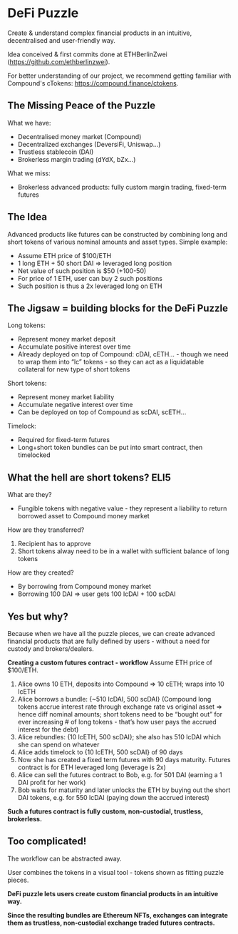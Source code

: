 # DeFi Puzzle
Create & understand complex financial products in an intuitive, decentralised and user-friendly way.

Idea conceived & first commits done at ETHBerlinZwei (https://github.com/ethberlinzwei).

For better understanding of our project, we recommend getting familiar with Compound's cTokens: https://compound.finance/ctokens.

## The Missing Peace of the Puzzle
What we have:
* Decentralised money market (Compound)
* Decentralized exchanges (DeversiFi, Uniswap…)
* Trustless stablecoin (DAI)
* Brokerless margin trading (dYdX, bZx…)


What we miss:
* Brokerless advanced products: fully custom margin trading, fixed-term futures

## The Idea
Advanced products like futures can be constructed by combining long and short tokens of various nominal amounts and asset types.
Simple example:
* Assume ETH price of $100/ETH
* 1 long ETH + 50 short DAI => leveraged long position
* Net value of such position is $50 (+100-50)
* For price of 1 ETH, user can buy 2 such positions
* Such position is thus a 2x leveraged long on ETH

## The Jigsaw = building blocks for the DeFi Puzzle
Long tokens:
* Represent money market deposit
* Accumulate positive interest over time
* Already deployed on top of Compound: cDAI, cETH… - though we need to wrap them into “lc” tokens - so they can act as a liquidatable collateral for new type of short tokens


Short tokens:
* Represent money market liability
* Accumulate negative interest over time
* Can be deployed on top of Compound as scDAI, scETH...


Timelock:
* Required for fixed-term futures
* Long+short token bundles can be put into smart contract, then timelocked

## What the hell are short tokens? ELI5
What are they?
* Fungible tokens with negative value - they represent a liability to return borrowed asset to Compound money market


How are they transferred?
1) Recipient has to approve
2) Short tokens alway need to be in a wallet with sufficient balance of long tokens


How are they created?
* By borrowing from Compound money market
* Borrowing 100 DAI => user gets 100 lcDAI + 100 scDAI

## Yes but why?
Because when we have all the puzzle pieces, we can create advanced financial products that are fully defined by users - without a need for custody and brokers/dealers. 

**Creating a custom futures contract - workflow**
Assume ETH price of $100/ETH.
1) Alice owns 10 ETH, deposits into Compound => 10 cETH; wraps into 10 lcETH
2) Alice borrows a bundle: {~510 lcDAI, 500 scDAI}
(Compound long tokens accrue interest rate through exchange rate vs original asset => hence diff nominal amounts; short tokens need to be “bought out” for ever increasing # of long tokens - that’s how user pays the accrued interest for the debt)
3) Alice rebundles: {10 lcETH, 500 scDAI}; she also has 510 lcDAI which she can spend on whatever
4) Alice adds timelock to {10 lcETH, 500 scDAI} of 90 days
5) Now she has created a fixed term futures with 90 days maturity. Futures contract is for ETH leveraged long (leverage is 2x)
6) Alice can sell the futures contract to Bob, e.g. for 501 DAI (earning a 1 DAI profit for her work)
7) Bob waits for maturity and later unlocks the ETH by buying out the short DAI tokens, e.g. for 550 lcDAI (paying down the accrued interest)


**Such a futures contract is fully custom, non-custodial, trustless, brokerless.**

## Too complicated!
The workflow can be abstracted away.


User combines the tokens in a visual tool - tokens shown as fitting puzzle pieces.


**DeFi puzzle lets users create custom financial products in an intuitive way.**


**Since the resulting bundles are Ethereum NFTs, exchanges can integrate them as trustless, non-custodial exchange traded futures contracts.**


